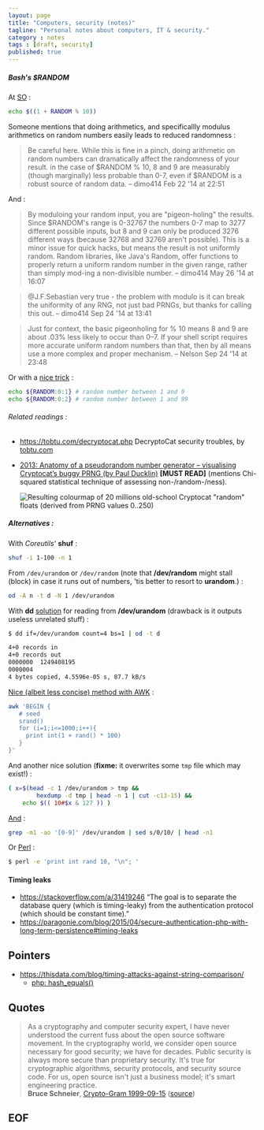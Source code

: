 ```yaml
---
layout: page
title: "Computers, security (notes)"
tagline: "Personal notes about computers, IT & security."
category : notes
tags : [draft, security]
published: true
---
```



##### Bash's $RANDOM

At [SO](https://stackoverflow.com/a/1195035) :

```bash
echo $((1 + RANDOM % 10))
```

Someone mentions that doing arithmetics, and specificallly modulus arithmetics
on random numbers easily leads to reduced randomness :

> Be careful here. While this is fine in a pinch, doing arithmetic on random
> numbers can dramatically affect the randomness of your result. in the case of
> $RANDOM % 10, 8 and 9 are measurably (though marginally) less probable than
> 0-7, even if $RANDOM is a robust source of random data. – dimo414 Feb 22 '14
> at 22:51

And :

> By moduloing your random input, you are "pigeon-holing" the results. Since
> $RANDOM's range is 0-32767 the numbers 0-7 map to 3277 different possible
> inputs, but 8 and 9 can only be produced 3276 different ways (because 32768
> and 32769 aren't possible). This is a minor issue for quick hacks, but means
> the result is not uniformly random. Random libraries, like Java's Random,
> offer functions to properly return a uniform random number in the given
> range, rather than simply mod-ing a non-divisible number. – dimo414 May 26
> '14 at 16:07

> @J.F.Sebastian very true - the problem with modulo is it can break the
> uniformity of any RNG, not just bad PRNGs, but thanks for calling this out. –
> dimo414 Sep 24 '14 at 13:41

> Just for context, the basic pigeonholing for % 10 means 8 and 9 are about
> .03% less likely to occur than 0–7. If your shell script requires more
> accurate uniform random numbers than that, then by all means use a more
> complex and proper mechanism. – Nelson Sep 24 '14 at 23:48

Or with a [nice trick](https://stackoverflow.com/a/46320476) :

```bash
echo ${RANDOM:0:1} # random number between 1 and 9
echo ${RANDOM:0:2} # random number between 1 and 99
```

###### Related readings :

* <https://tobtu.com/decryptocat.php> DecryptoCat security troubles, by
  [tobtu.com](https://tobtu.com/)
* [2013: Anatomy of a pseudorandom number generator – visualising Cryptocat’s buggy PRNG (by Paul Ducklin)](https://nakedsecurity.sophos.com/2013/07/09/anatomy-of-a-pseudorandom-number-generator-visualising-cryptocats-buggy-prng/)
  __[MUST READ]__ (mentions Chi-squared statistical technique of assessing non-/random-/ness).

    ![Resulting colourmap of 20 millions old-school Cryptocat "random" floats (derived from PRNG values 0..250)](https://sophosnews.files.wordpress.com/2013/07/colourmap-mod251-4801.png)

##### Alternatives :

With _Coreutils'_ __shuf__ :

```bash
shuf -i 1-100 -n 1
```

From `/dev/urandom` or `/dev/random` (note that __/dev/random__ might stall
(block) in case it runs out of numbers, 'tis better to resort to __urandom__.) :

```bash
od -A n -t d -N 1 /dev/urandom
```

With __dd__ [solution](https://stackoverflow.com/a/32172294) for reading from
__/dev/urandom__ (drawback is it outputs useless unrelated stuff) :

```bash
$ dd if=/dev/urandom count=4 bs=1 | od -t d

4+0 records in
4+0 records out
0000000  1249408195
0000004
4 bytes copied, 4.5596e-05 s, 87.7 kB/s
```

[Nice (albeit less concise) method with AWK](https://stackoverflow.com/a/1197337) :

```bash
awk 'BEGIN {
   # seed
   srand()
   for (i=1;i<=1000;i++){
     print int(1 + rand() * 100)
   }
}'
```

And another nice solution (__fixme:__ it overwrites some `tmp` file which may exist!) :

```bash
( x=$(head -c 1 /dev/urandom > tmp &&
        hexdump -d tmp | head -n 1 | cut -c13-15) &&
    echo $(( 10#$x & 127 )) )
```

[And](https://stackoverflow.com/a/8990953) :

```bash
grep -m1 -ao '[0-9]' /dev/urandom | sed s/0/10/ | head -n1
```

Or [Perl](https://stackoverflow.com/a/23539217) :

```bash
$ perl -e 'print int rand 10, "\n"; '
```

#### Timing leaks

* <https://stackoverflow.com/a/31419246>
    “The goal is to separate the database query (which is timing-leaky) from the authentication protocol (which should be constant time).”
* <https://paragonie.com/blog/2015/04/secure-authentication-php-with-long-term-persistence#timing-leaks>

## Pointers

* <https://thisdata.com/blog/timing-attacks-against-string-comparison/>
    - [php: hash_equals()](http://php.net/manual/fr/function.hash-equals.php)

## Quotes

> As a cryptography and computer security expert, I have never understood the
> current fuss about the open source software movement. In the cryptography
> world, we consider open source necessary for good security; we have for
> decades. Public security is always more secure than proprietary security.
> It's true for cryptographic algorithms, security protocols, and security
> source code. For us, open source isn't just a business model; it's smart
> engineering practice.<br>
> __Bruce Schneier__, [Crypto-Gram 1999-09-15](https://www.schneier.com/crypto-gram/archives/1999/0915.html#OpenSourceandSecurity)
> ([source](https://keepass.info/))

## EOF

